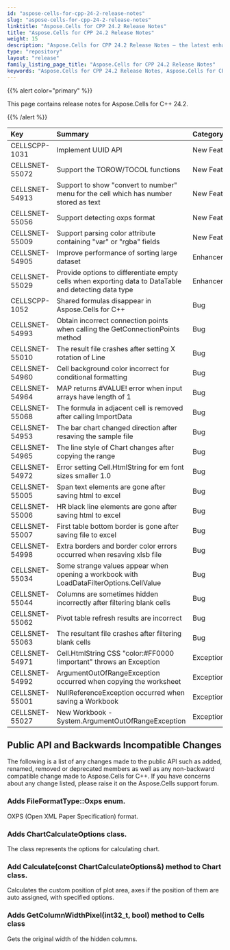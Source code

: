 ```yaml
---
id: "aspose-cells-for-cpp-24-2-release-notes"
slug: "aspose-cells-for-cpp-24-2-release-notes"
linktitle: "Aspose.Cells for CPP 24.2 Release Notes"
title: "Aspose.Cells for CPP 24.2 Release Notes"
weight: 15
description: "Aspose.Cells for CPP 24.2 Release Notes – the latest enhancements, new features, and fixes."
type: "repository"
layout: "release"
family_listing_page_title: "Aspose.Cells for CPP 24.2 Release Notes"
keywords: "Aspose.Cells for CPP 24.2 Release Notes, Aspose.Cells for CPP 24.2 updates and fixes"
---
```


{{% alert color="primary" %}}

This page contains release notes for Aspose.Cells for C++ 24.2.

{{% /alert %}}

|**Key**|**Summary**|**Category**|
| :- | :- | :- |
|CELLSCPP-1031|Implement UUID API|New Feature
|CELLSNET-55072|Support the TOROW/TOCOL functions|New Feature
|CELLSNET-54913|Support to show "convert to number" menu for the cell which has number stored as text|New Feature
|CELLSNET-55056|Support detecting oxps format|New Feature
|CELLSNET-55009|Support parsing color attribute containing "var" or "rgba" fields|New Feature
|CELLSNET-54905|Improve performance of sorting large dataset|Enhancement
|CELLSNET-55029|Provide options to differentiate empty cells when exporting data to DataTable and detecting data type|Enhancement
|CELLSCPP-1052|Shared formulas disappear in Aspose.Cells for C++|Bug
|CELLSNET-54993|Obtain incorrect connection points when calling the GetConnectionPoints method|Bug
|CELLSNET-55010|The result file crashes after setting X rotation of Line|Bug
|CELLSNET-54960|Cell background color incorrect for conditional formatting|Bug
|CELLSNET-54964|MAP returns #VALUE! error when input arrays have length of 1|Bug
|CELLSNET-55068|The formula in adjacent cell is removed after calling ImportData|Bug
|CELLSNET-54953|The bar chart changed direction after resaving the sample file|Bug
|CELLSNET-54965|The line style of Chart changes after copying the range|Bug
|CELLSNET-54972|Error setting Cell.HtmlString for em font sizes smaller 1.0|Bug
|CELLSNET-55005|Span text elements are gone after saving html to excel|Bug
|CELLSNET-55006|HR black line elements are gone after saving html to excel|Bug
|CELLSNET-55007|First table bottom border is gone after saving file to excel|Bug
|CELLSNET-54998|Extra borders and border color errors occurred when resaving xlsb file|Bug
|CELLSNET-55034|Some strange values appear when opening a workbook with LoadDataFilterOptions.CellValue|Bug
|CELLSNET-55044|Columns are sometimes hidden incorrectly after filtering blank cells|Bug
|CELLSNET-55062|Pivot table refresh results are incorrect|Bug
|CELLSNET-55063|The resultant file crashes after filtering blank cells|Bug
|CELLSNET-54971|Cell.HtmlString CSS "color:#FF0000 !important" throws an Exception|Exception
|CELLSNET-54992|ArgumentOutOfRangeException occurred when copying the worksheet|Exception
|CELLSNET-55001|NullReferenceException occurred when saving a Workbook |Exception
|CELLSNET-55027|New Workbook - System.ArgumentOutOfRangeException|Exception

## **Public API and Backwards Incompatible Changes**

The following is a list of any changes made to the public API such as added, renamed, removed or deprecated members as well as any non-backward compatible change made to Aspose.Cells for C++. If you have concerns about any change listed, please raise it on the Aspose.Cells support forum.

### **Adds FileFormatType::Oxps enum.**

OXPS (Open XML Paper Specification) format.

### **Adds ChartCalculateOptions class.**

The class represents the options for calculating chart.

### **Add Calculate(const ChartCalculateOptions&) method to Chart class.**

Calculates the custom position of plot area, axes if the position of them are auto assigned, with specified options.

### **Adds GetColumnWidthPixel(int32_t, bool) method to Cells class**

Gets the original width of the hidden columns.

